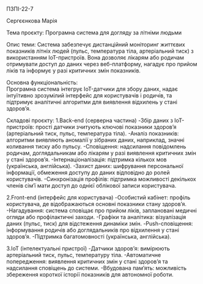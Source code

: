 ПЗПІ-22-7

Сергєєнкова Марія

Тема проєкту: Програмна система для догляду за літніми людьми

Опис теми:  Система забезпечує дистанційний моніторинг життєвих показників літніх людей (пульс, температура тіла, артеріальний тиск) з використанням IoT-пристроїв. Вона дозволяє лікарям або родичам отримувати доступ до даних через веб-платформу, нагадує про прийом ліків та інформує у разі критичних змін показників.

Основна функціональність:  
Програмна система інтегрує IoT-датчики для збору даних, надає інтуїтивно зрозумілий інтерфейс для користувачів і родичів, та підтримує аналітичні алгоритми для виявлення відхилень у стані здоров’я.

Складові проєкту:
1.Back-end (серверна частина)
-Збір даних з IoT-пристроїв: прості датчики зчитують ключові показники здоров’я (артеріальний тиск, пульс, температура тіла).
-Аналіз показників: алгоритми виявляють аномалії у зібраних даних, наприклад, значні коливання тиску або пульсу.
-Сповіщення: надсилання повідомлень родичам, доглядальникам або лікарям у разі виявлення критичних змін у стані здоров’я.
-Інтернаціоналізація: підтримка кількох мов (українська, англійська).
-Захист даних: шифрування персональної інформації, обмеження доступу до даних відповідно до ролей користувачів.
-Синхронізація профілів: підтримка можливості декількох членів сім’ї мати доступ до однієї облікової записи користувача.

2.Front-end (інтерфейс для користувача)
-Особистий кабінет: профіль користувача, де відображаються основні показники стану здоров’я.
-Нагадування: система сповіщає про прийом ліків, заплановані медичні огляди або профілактичні заходи.
-Графіки та аналітика: візуалізація даних (пульс, тиск) для відстеження динаміки змін.
-Push-сповіщення: інформування родичів або доглядальників про відхилення у стані здоров’я.
-Підтримка багатомовності (українська, англійська).

3.IoT (інтелектуальні пристрої)
-Датчики здоров’я: вимірюють артеріальний тиск, пульс, температуру тіла.
-Автоматичне попередження: виявлення критичних змін у стані здоров’я та надсилання сповіщень до системи.
-Вбудована пам’ять: можливість збереження короткої історії показників для автономної роботи.
